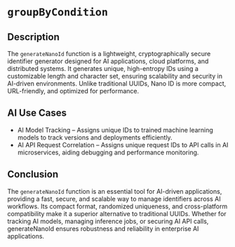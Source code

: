 # `groupByCondition`

## Description
The `generateNanoId` function is a lightweight, cryptographically secure identifier generator designed for AI applications, cloud platforms, and distributed systems. It generates unique, high-entropy IDs using a customizable length and character set, ensuring scalability and security in AI-driven environments. Unlike traditional UUIDs, Nano ID is more compact, URL-friendly, and optimized for performance.

## AI Use Cases
* AI Model Tracking – Assigns unique IDs to trained machine learning models to track versions and deployments efficiently.
* AI API Request Correlation – Assigns unique request IDs to API calls in AI microservices, aiding debugging and performance monitoring.

## Conclusion
The `generateNanoId` function is an essential tool for AI-driven applications, providing a fast, secure, and scalable way to manage identifiers across AI workflows. Its compact format, randomized uniqueness, and cross-platform compatibility make it a superior alternative to traditional UUIDs. Whether for tracking AI models, managing inference jobs, or securing AI API calls, generateNanoId ensures robustness and reliability in enterprise AI applications.